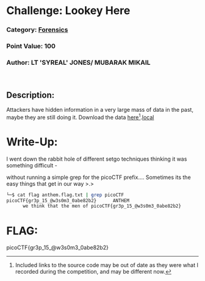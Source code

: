 # **Challenge:** Lookey Here


### **Category:** [Forensics](../)
### **Point Value:** 100
### **Author:** LT 'SYREAL' JONES/ MUBARAK MIKAIL
<br>

## **Description:**
Attackers have hidden information in a very large mass of data in the past, maybe they are still doing it. Download the data [here](https://artifacts.picoctf.net/c/299/anthem.flag.txt)[^1].[local]()

# **Write-Up:**
I went down the rabbit hole of different setgo techniques thinking it was something difficult -

without running a simple grep for the picoCTF prefix.... Sometimes its the easy things that get in our way >.>

```bash
└─$ cat flag anthem.flag.txt | grep picoCTF
picoCTF{gr3p_15_@w3s0m3_0abe82b2}      ANTHEM
      we think that the men of picoCTF{gr3p_15_@w3s0m3_0abe82b2}
```
# **FLAG:** 
picoCTF{gr3p_15_@w3s0m3_0abe82b2}

[^1]: Included links to the source code may be out of date as they were what I recorded during the competition, and may be different now.